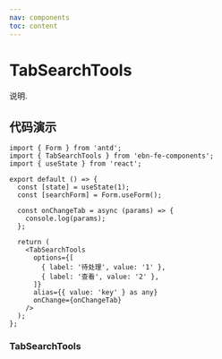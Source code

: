 ```yaml
---
nav: components
toc: content
---
```


# TabSearchTools

说明.

## 代码演示

```tsx
import { Form } from 'antd';
import { TabSearchTools } from 'ebn-fe-components';
import { useState } from 'react';

export default () => {
  const [state] = useState(1);
  const [searchForm] = Form.useForm();

  const onChangeTab = async (params) => {
    console.log(params);
  };

  return (
    <TabSearchTools
      options={[
        { label: '待处理', value: '1' },
        { label: '查看', value: '2' },
      ]}
      alias={{ value: 'key' } as any}
      onChange={onChangeTab}
    />
  );
};
```

### TabSearchTools

<API id="TabSearchTools"></API>
